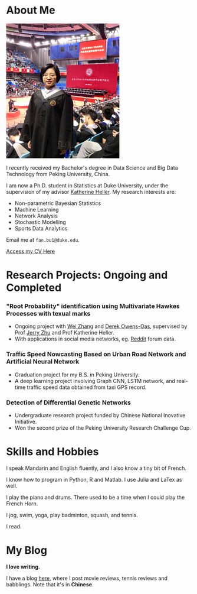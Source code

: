 # About Me

<img src="FanBu_GraduationCeremony_2.jpg" alt="my graduation pic" width="307" height="365">

I recently received my Bachelor's degree in Data Science and Big Data Technology from Peking University, China.

I am now a Ph.D. student in Statistics at Duke University, under the supervision of my advisor [Katherine Heller](http://www2.stat.duke.edu/~kheller/). My research interests are:

- Non-parametric Bayesian Statistics
- Machine Learning
- Network Analysis
- Stochastic Modelling
- Sports Data Analytics

Email me at ``fan.bu1@duke.edu``.

[Access my CV Here](https://fanbuduke17.github.io/CV_FanBu_201708.pdf)

# Research Projects: Ongoing and Completed

### "Root Probability" identification using Multivariate Hawkes Processes with texual marks

- Ongoing project with [Wei Zhang](http://pages.cs.wisc.edu/~zhangwei/) and [Derek Owens-Oas](https://stat.duke.edu/people/derek-owens-oas), supervised by Prof [Jerry Zhu](http://pages.cs.wisc.edu/~jerryzhu/) and Prof Katherine Heller.
- With applications in social media networks, eg. [Reddit](https://www.reddit.com/) forum data.

### Traffic Speed Nowcasting Based on Urban Road Network and Artificial Neural Network
- Graduation project for my B.S. in Peking University.
- A deep learning project involving Graph CNN, LSTM network, and real-time traffic speed data obtained from taxi GPS record.

### Detection of Differential Genetic Networks
- Undergraduate research project funded by Chinese National Inovative Initiative.
- Won the second prize of the Peking University Research Challenge Cup.

# Skills and Hobbies

I speak Mandarin and English fluently, and I also know a tiny bit of French.

I know how to program in Python, R and Matlab. I use Julia and LaTex as well.

I play the piano and drums. There used to be a time when I could play the French Horn.

I jog, swim, yoga, play badminton, squash, and tennis.

I read.

# My Blog

**I love writing.** 

I have a blog [here](http://fanny-hi.lofter.com/), where I post movie reviews, tennis reviews and babblings. Note that it's in **Chinese**.
